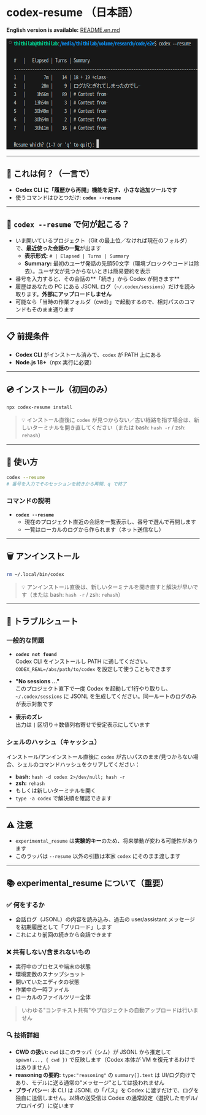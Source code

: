 # codex-resume （日本語）

**English version is available:** [README.en.md](README.en.md)

![codex --resume screenshot](docs/assets/codex-resume.png)

---

## 📌 これは何？（一言で）

- **Codex CLI に「履歴から再開」機能を足す、小さな追加ツールです**
- 使うコマンドはひとつだけ: **`codex --resume`**

---

## 🚀 `codex --resume` で何が起こる？

- いま開いているプロジェクト（Git の最上位／なければ現在のフォルダ）で、**最近使った会話の一覧**が出ます
  - **表示形式:** `# | Elapsed | Turns | Summary`
  - **Summary:** 最初のユーザ発話の先頭50文字（環境ブロックやコードは除去）。ユーザ文が見つからないときは簡易要約を表示
- 番号を入力すると、その会話の**「続き」から Codex が開きます**
- 履歴はあなたの PC にある JSONL ログ（`~/.codex/sessions`）だけを読み取ります。**外部にアップロードしません**
- 可能なら「当時の作業フォルダ（cwd）」で起動するので、相対パスのコマンドもそのまま通ります

---

## 📋 前提条件

- **Codex CLI** がインストール済みで、`codex` が PATH 上にある
- **Node.js 18+**（npx 実行に必要）

---

## 💿 インストール（初回のみ）

```bash
npx codex-resume install
```

> 💡 インストール直後に `codex` が見つからない／古い経路を指す場合は、新しいターミナルを開き直してください（または bash: `hash -r` / zsh: `rehash`）

---

## 🎯 使い方

```bash
codex --resume
# 番号を入力でそのセッションを続きから再開、q で終了
```

### コマンドの説明

- **`codex --resume`**
  - 現在のプロジェクト直近の会話を一覧表示し、番号で選んで再開します
  - 一覧はローカルのログから作られます（ネット送信なし）

---

## 🗑️ アンインストール

```bash
rm ~/.local/bin/codex
```

> 💡 アンインストール直後は、新しいターミナルを開き直すと解決が早いです（または bash: `hash -r` / zsh: `rehash`）

---

## 🔧 トラブルシュート

### 一般的な問題

- **`codex not found`**  
  Codex CLI をインストールし PATH に通してください。`CODEX_REAL=/abs/path/to/codex` を設定して使うこともできます

- **"No sessions …"**  
  このプロジェクト直下で一度 Codex を起動して1行やり取りし、`~/.codex/sessions` に JSONL を生成してください。同一ルートのログのみが表示対象です

- **表示のズレ**  
  出力は `|` 区切り＋数値列右寄せで安定表示にしています

### シェルのハッシュ（キャッシュ）

インストール/アンインストール直後に `codex` が古いパスのまま/見つからない場合、シェルのコマンドハッシュをクリアしてください：

- **bash:** `hash -d codex 2>/dev/null; hash -r`
- **zsh:** `rehash`
- もしくは新しいターミナルを開く
- `type -a codex` で解決順を確認できます

---

## ⚠️ 注意

- `experimental_resume` は**実験的キー**のため、将来挙動が変わる可能性があります
- このラッパは `--resume` 以外の引数は本家 `codex` にそのまま渡します

---

## 📚 experimental_resume について（重要）

### ✅ 何をするか
- 会話ログ（JSONL）の内容を読み込み、過去の user/assistant メッセージを初期履歴として「プリロード」します
- これにより前回の続きから会話できます

### ❌ 共有しない/含まれないもの
- 実行中のプロセスや端末の状態
- 環境変数のスナップショット
- 開いていたエディタの状態
- 作業中の一時ファイル
- ローカルのファイルツリー全体

> いわゆる"コンテキスト共有"やプロジェクトの自動アップロードは行いません

### 🔍 技術詳細

- **CWD の扱い:** `cwd` はこのラッパ（シム）が JSONL から推定して `spawn(..., { cwd })` で反映します（Codex 本体が VM を復元するわけではありません）
- **reasoning の要約:** `type:"reasoning"` の `summary[].text` は UI/ログ向けであり、モデルに送る通常の"メッセージ"としては扱われません
- **プライバシー:** 本 CLI は JSONL の「パス」を Codex に渡すだけで、ログを独自に送信しません。以降の送受信は Codex の通常設定（選択したモデル/プロバイダ）に従います
